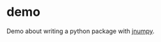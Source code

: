 # demo

Demo about writing a python package with [jnumpy](https://github.com/Suzhou-Tongyuan/jnumpy).

